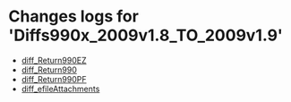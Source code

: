 # Changes logs for 'Diffs990x_2009v1.8_TO_2009v1.9'

* [diff_Return990EZ](diff_Return990EZ.xsd.html)
* [diff_Return990](diff_Return990.xsd.html)
* [diff_Return990PF](diff_Return990PF.xsd.html)
* [diff_efileAttachments](diff_efileAttachments.xsd.html)
